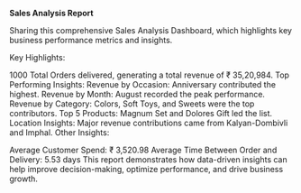 **Sales Analysis Report**

Sharing this comprehensive Sales Analysis Dashboard, which highlights key business performance metrics and insights.

Key Highlights:

1000 Total Orders delivered, generating a total revenue of ₹ 35,20,984.
Top Performing Insights:
Revenue by Occasion: Anniversary contributed the highest.
Revenue by Month: August recorded the peak performance.
Revenue by Category: Colors, Soft Toys, and Sweets were the top contributors.
Top 5 Products: Magnum Set and Dolores Gift led the list.
Location Insights: Major revenue contributions came from Kalyan-Dombivli and Imphal.
Other Insights:

Average Customer Spend: ₹ 3,520.98
Average Time Between Order and Delivery: 5.53 days
This report demonstrates how data-driven insights can help improve decision-making, optimize performance, and drive business growth.
